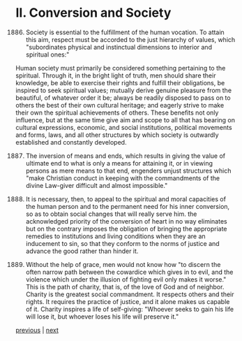 # II. Conversion and Society

1886. Society is essential to the fulfillment of the human vocation. To attain this aim, respect must be accorded to the just hierarchy of values, which "subordinates physical and instinctual dimensions to interior and spiritual ones:"

Human society must primarily be considered something pertaining to the spiritual. Through it, in the bright light of truth, men should share their knowledge, be able to exercise their rights and fulfill their obligations, be inspired to seek spiritual values; mutually derive genuine pleasure from the beautiful, of whatever order it be; always be readily disposed to pass on to others the best of their own cultural heritage; and eagerly strive to make their own the spiritual achievements of others. These benefits not only influence, but at the same time give aim and scope to all that has bearing on cultural expressions, economic, and social institutions, political movements and forms, laws, and all other structures by which society is outwardly established and constantly developed.

1887. The inversion of means and ends, which results in giving the value of ultimate end to what is only a means for attaining it, or in viewing persons as mere means to that end, engenders unjust structures which "make Christian conduct in keeping with the commandments of the divine Law-giver difficult and almost impossible."

1888. It is necessary, then, to appeal to the spiritual and moral capacities of the human person and to the permanent need for his inner conversion, so as to obtain social changes that will really serve him. the acknowledged priority of the conversion of heart in no way eliminates but on the contrary imposes the obligation of bringing the appropriate remedies to institutions and living conditions when they are an inducement to sin, so that they conform to the norms of justice and advance the good rather than hinder it.

1889. Without the help of grace, men would not know how "to discern the often narrow path between the cowardice which gives in to evil, and the violence which under the illusion of fighting evil only makes it worse." This is the path of charity, that is, of the love of God and of neighbor. Charity is the greatest social commandment. It respects others and their rights. It requires the practice of justice, and it alone makes us capable of it. Charity inspires a life of self-giving: "Whoever seeks to gain his life will lose it, but whoever loses his life will preserve it."

[previous](https://github.com/Tenari/non-fiction/blob/master/catechism/__P6G.md) | [next](https://github.com/Tenari/non-fiction/blob/master/catechism/__P6I.md)
